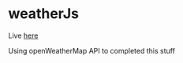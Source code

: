 # weatherJs

<p>Live <a href="https://codepen.io/yongyee-soh/pen/oVxKxM" target="_blank">here</a></p>


<p>Using openWeatherMap API to completed this stuff</p>
